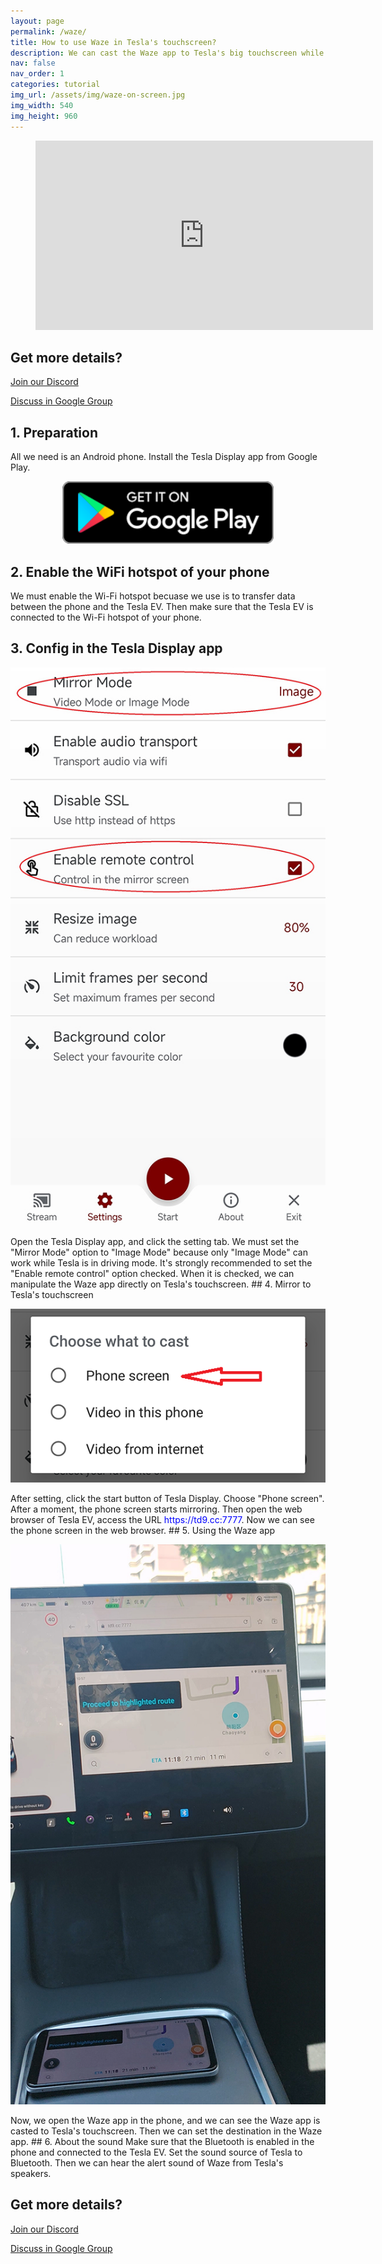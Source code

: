 ```yaml
---
layout: page
permalink: /waze/
title: How to use Waze in Tesla's touchscreen?
description: We can cast the Waze app to Tesla's big touchscreen while driving, and can even manipulate the Waze app on Tesla's touchscreen directly.
nav: false
nav_order: 1
categories: tutorial
img_url: /assets/img/waze-on-screen.jpg
img_width: 540
img_height: 960
---
```

<!-- _pages/waze.md -->
<!-- blank line -->
<figure class="video_container">
  <iframe width="540" height="303" src="https://www.youtube.com/embed/35bMECpF9bQ" frameborder="0" allowfullscreen="true"> </iframe>
</figure>
<!-- blank line -->

## Get more details?
<p><a href ="https://discord.gg/Tvbs9uWcN9" target="_blank">Join our Discord</a></p>
<p><a href ="https://groups.google.com/g/tesla-display" target="_blank">Discuss in Google Group</a></p>

## 1. Preparation
All we need is an Android phone.
Install the Tesla Display app from Google Play.
<p style="text-align: center;">
<a id="googleplay" href ="https://play.google.com/store/apps/details?id=io.github.blackpill.tesladisplay&referrer=utm_source%3Dgithub%26utm_medium%3Dorganic"><img src="./google-play-badge.svg" height="100px"></a>
</p>

## 2. Enable the WiFi hotspot of your phone
We must enable the Wi-Fi hotspot becuase we use is to transfer data between the phone and the Tesla EV.
Then make sure that the Tesla EV is connected to the Wi-Fi hotspot of your phone.
## 3. Config in the Tesla Display app
<p style="text-align: center;">
<img src="/assets/img/settings-nav.jpg" alt="The settings of Tesla Display app for using Waze" width="540px">
</p>
Open the Tesla Display app, and click the setting tab.
We must set the "Mirror Mode" option to "Image Mode" because only "Image Mode" can work while Tesla is in driving mode.
It's strongly recommended to set the "Enable remote control" option checked. When it is checked, we can manipulate the Waze app directly on Tesla's touchscreen.
## 4. Mirror to Tesla's touchscreen
<p style="text-align: center;">
<img src="/assets/img/phone-screen.png" alt="The start choice of Tesla Display app for using Waze" width="540px">
</p>
After setting, click the start button of Tesla Display. Choose "Phone screen". After a moment, the phone screen starts mirroring.
Then open the web browser of Tesla EV, access the URL <span style="color:blue">https://td9.cc:7777</span>. Now we can see the phone screen in the web browser.
## 5. Using the Waze app
<p style="text-align: center;">
<img src="/assets/img/waze-on-screen.jpg" alt="The screenshot of using Waze on Tesla's screen" width="540px">
</p>
Now, we open the Waze app in the phone, and we can see the Waze app is casted to Tesla's touchscreen.
Then we can set the destination in the Waze app.
## 6. About the sound
Make sure that the Bluetooth is enabled in the phone and connected to the Tesla EV.
Set the sound source of Tesla to Bluetooth.
Then we can hear the alert sound of Waze from Tesla's speakers.

## Get more details?
<p><a href ="https://discord.gg/Tvbs9uWcN9" target="_blank">Join our Discord</a></p>
<p><a href ="https://groups.google.com/g/tesla-display" target="_blank">Discuss in Google Group</a></p>